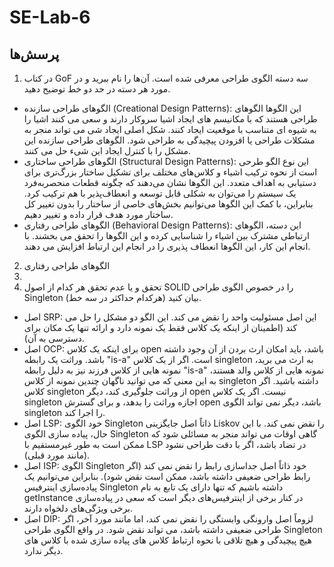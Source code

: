 # SE-Lab-6

## پرسش‌ها

1. در کتاب GoF سه دسته الگوی طراحی معرفی شده است. آن‌ها را نام ببرید و در مورد هر دسته در حد دو خط توضیح دهید.
- الگوهای طراحی سازنده (Creational Design Patterns): این الگوها الگوهای طراحی هستند که با مکانیسم های ایجاد اشیا سروکار دارند و سعی می کنند اشیا را به شیوه ای متناسب با موقعیت ایجاد کنند. شکل اصلی ایجاد شی می تواند منجر به مشکلات طراحی یا افزودن پیچیدگی به طراحی شود. الگوهای طراحی سازنده این مشکل را با کنترل ایجاد این شیء حل می کنند.
- الگوهای طراحی ساختاری (Structural Design Patterns): این نوع الگو طرحی است از نحوه ترکیب اشیاء و کلاس‌های مختلف برای تشکیل ساختار بزرگ‌تری برای دستیابی به اهداف متعدد. این الگوها نشان می‌دهند که چگونه قطعات منحصربه‌فرد یک سیستم را می‌توان به شکلی قابل توسعه و انعطاف‌پذیر با هم ترکیب کرد. بنابراین، با کمک این الگوها می‌توانیم بخش‌های خاصی از ساختار را بدون تغییر کل ساختار مورد هدف قرار داده و تغییر دهیم.
- الگوهای طراحی رفتاری (Behavioral Design Patterns): این دسته، الگوهای ارتباطی مشترک بین اشیاء را شناسایی کرده و این الگوها را تحقق می بخشند. با انجام این کار، این الگوها انعطاف پذیری را در انجام این ارتباط افزایش می دهند.
2. الگوهای طراحی رفتاری
3. 
4. تحقق و یا عدم تحقق هر کدام از اصول SOLID را در خصوص الگوی طراحی Singleton بیان کنید (هرکدام حداکثر در سه خط).
  
  - اصل SRP: این اصل مسئولیت واحد را نقض می کند. این الگو دو مشکل را حل می کند (اطمینان از اینکه یک کلاس فقط یک نمونه دارد و ارائه تنها یک مکان برای دسترسی به آن).
  - اصل OCP: برای اینکه یک کلاس open باشد، باید امکان ارث بردن از آن وجود داشته باشد. وراثت یک رابطه "is-a" است. اگر از یک کلاس singleton به ارث می برید، نمونه هایی از کلاس فرزند نیز به دلیل رابطه "is-a" نمونه هایی از کلاس والد هستند، به این معنی که می توانید ناگهان چندین نمونه از کلاس singleton داشته باشید. اگر کلاس singleton از وراثت جلوگیری کند، دیگر open نیست. اگر یک کلاس singleton اجازه وراثت را بدهد، و برای گسترش open باشد، دیگر نمی تواند الگوی singleton را اجرا کند.
  - اصل LSP: خود الگوی Singleton ذاتاً اصل جایگزینی Liskov را نقض نمی کند. با این حال، پیاده سازی الگوی Singleton گاهی اوقات می تواند منجر به مسائلی شود که ممکن است به طور غیرمستقیم با LSP در تضاد باشد، اگر با دقت طراحی نشود (مانند مورد قبلی).
  - اصل ISP: الگوی Singleton خود ذاتاً اصل جداسازی رابط را نقض نمی کند (اگر رابط طراحی ضعیفی داشته باشد، ممکن است نقض شود). بنابراین می‌توانیم یک پیاده‌سازی اینترفیس Singleton داشته باشیم که تنها دارای یک تابع به نام getInstance در کنار برخی از اینترفیس‌های دیگر است که سعی در پیاده‌سازی برخی ویژگی‌های دلخواه دارند.
  - اصل DIP: لزوماً اصل وارونگی وابستگی را نقض نمی کند، اما مانند مورد آخر، اگر طراحی ضعیفی داشته باشد، می تواند نقض شود. در واقع الگوی طراحی Singleton هیچ پیچیدگی و هیچ تلاقی با نحوه ارتباط کلاس های پیاده سازی شده با کلاس های دیگر ندارد.
